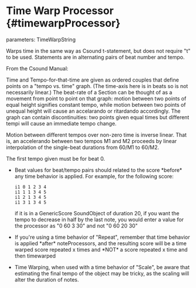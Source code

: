Time Warp Processor {#timewarpProcessor}
===================

parameters: TimeWarpString

Warps time in the same way as Csound t-statement, but does not require
"t" to be used. Statements are in alternating pairs of beat number and
tempo.

From the Csound Manual:

Time and Tempo-for-that-time are given as ordered couples that define
points on a "tempo vs. time" graph. (The time-axis here is in beats so
is not necessarily linear.) The beat-rate of a Section can be thought of
as a movement from point to point on that graph: motion between two
points of equal height signifies constant tempo, while motion between
two points of unequal height will cause an accelarando or ritardando
accordingly. The graph can contain discontinuities: two points given
equal times but different tempi will cause an immediate tempo change.

Motion between different tempos over non-zero time is inverse linear.
That is, an accelerando between two tempos M1 and M2 proceeds by linear
interpolation of the single-beat durations from 60/M1 to 60/M2.

The first tempo given must be for beat 0.

-   Beat values for beat/tempo pairs should related to the score
    \*before\* any time behavior is applied. For example, for the
    following score:

        i1 0 1 2 3 4
        i1 1 1 3 4 5 
        i1 2 1 3 4 5 
        i1 3 1 3 4 5 

    if it is in a GenericScore SoundObject of duration 20, if you want
    the tempo to decrease in half by the last note, you would enter a
    value for the processor as "0 60 3 30" and not "0 60 20 30"

-   If you're using a time behavior of "Repeat", remember that time
    behavior is applied \*after\* noteProcessors, and the resulting
    score will be a time warped score repeated x times and \*NOT\* a
    score repeated x time and then timewarped

-   Time Warping, when used with a time behavior of "Scale", be aware
    that estimating the final tempo of the object may be tricky, as the
    scaling will alter the duration of notes.
